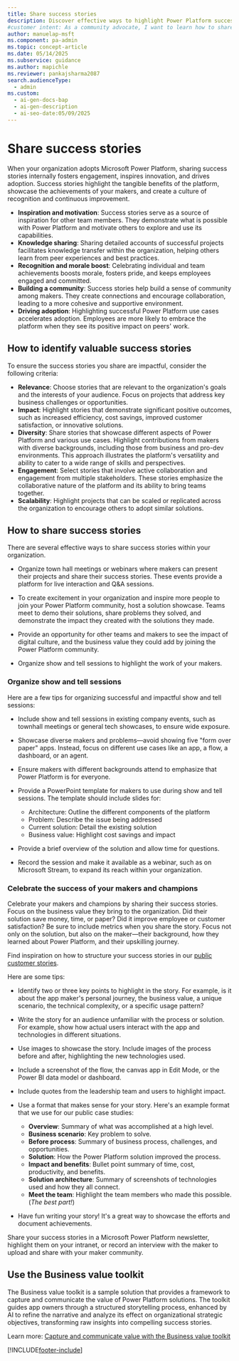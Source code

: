 ```yaml
---
title: Share success stories
description: Discover effective ways to highlight Power Platform success stories that showcase business value, boost morale, and build a collaborative community.
#customer intent: As a community advocate, I want to learn how to share Power Platform success stories so that I can drive engagement and adoption in my organization.
author: manuelap-msft
ms.component: pa-admin
ms.topic: concept-article
ms.date: 05/14/2025
ms.subservice: guidance
ms.author: mapichle
ms.reviewer: pankajsharma2087
search.audienceType:
  - admin
ms.custom:
  - ai-gen-docs-bap
  - ai-gen-description
  - ai-seo-date:05/09/2025
---
```


# Share success stories

When your organization adopts Microsoft Power Platform, sharing success stories internally fosters engagement, inspires innovation, and drives adoption. Success stories highlight the tangible benefits of the platform, showcase the achievements of your makers, and create a culture of recognition and continuous improvement.

- **Inspiration and motivation**: Success stories serve as a source of inspiration for other team members. They demonstrate what is possible with Power Platform and motivate others to explore and use its capabilities.
- **Knowledge sharing**: Sharing detailed accounts of successful projects facilitates knowledge transfer within the organization, helping others learn from peer experiences and best practices.
- **Recognition and morale boost**: Celebrating individual and team achievements boosts morale, fosters pride, and keeps employees engaged and committed.
- **Building a community**: Success stories help build a sense of community among makers. They create connections and encourage collaboration, leading to a more cohesive and supportive environment.
- **Driving adoption**: Highlighting successful Power Platform use cases accelerates adoption. Employees are more likely to embrace the platform when they see its positive impact on peers' work.

## How to identify valuable success stories

To ensure the success stories you share are impactful, consider the following criteria:

- **Relevance**: Choose stories that are relevant to the organization's goals and the interests of your audience. Focus on projects that address key business challenges or opportunities.
- **Impact**: Highlight stories that demonstrate significant positive outcomes, such as increased efficiency, cost savings, improved customer satisfaction, or innovative solutions.
- **Diversity**: Share stories that showcase different aspects of Power Platform and various use cases. Highlight contributions from makers with diverse backgrounds, including those from business and pro-dev environments. This approach illustrates the platform's versatility and ability to cater to a wide range of skills and perspectives.
- **Engagement**: Select stories that involve active collaboration and engagement from multiple stakeholders. These stories emphasize the collaborative nature of the platform and its ability to bring teams together.
- **Scalability**: Highlight projects that can be scaled or replicated across the organization to encourage others to adopt similar solutions.

## How to share success stories

There are several effective ways to share success stories within your organization.

- Organize town hall meetings or webinars where makers can present their projects and share their success stories. These events provide a platform for live interaction and Q&A sessions.

- To create excitement in your organization and inspire more people to join your Power Platform community, host a solution showcase. Teams meet to demo their solutions, share problems they solved, and demonstrate the impact they created with the solutions they made.

- Provide an opportunity for other teams and makers to see the impact of digital culture, and the business value they could add by joining the Power Platform community.

- Organize show and tell sessions to highlight the work of your makers. 

### Organize show and tell sessions

Here are a few tips for organizing successful and impactful show and tell sessions:

- Include show and tell sessions in existing company events, such as townhall meetings or general tech showcases, to ensure wide exposure.

- Showcase diverse makers and problems&mdash;avoid showing five "form over paper" apps. Instead, focus on different use cases like an app, a flow, a dashboard, or an agent.

- Ensure makers with different backgrounds attend to emphasize that Power Platform is for everyone.

- Provide a PowerPoint template for makers to use during show and tell sessions. The template should include slides for: 
    - Architecture: Outline the different components of the platform
    - Problem: Describe the issue being addressed
    - Current solution: Detail the existing solution
    - Business value: Highlight cost savings and impact

- Provide a brief overview of the solution and allow time for questions.

- Record the session and make it available as a webinar, such as on Microsoft Stream, to expand its reach within your organization.

### Celebrate the success of your makers and champions

Celebrate your makers and champions by sharing their success stories. Focus on the business value they bring to the organization. Did their solution save money, time, or paper? Did it improve employee or customer satisfaction? Be sure to include metrics when you share the story. Focus not only on the solution, but also on the maker—their background, how they learned about Power Platform, and their upskilling journey.

Find inspiration on how to structure your success stories in our [public customer stories](https://www.microsoft.com/customers/search?filters=product%3Amicrosoft-power-platform).

Here are some tips:

- Identify two or three key points to highlight in the story. For example, is it about the app maker's personal journey, the business value, a unique scenario, the technical complexity, or a specific usage pattern?

- Write the story for an audience unfamiliar with the process or solution. For example, show how actual users interact with the app and technologies in different situations.

- Use images to showcase the story. Include images of the process before and after, highlighting the new technologies used.

- Include a screenshot of the flow, the canvas app in Edit Mode, or the Power BI data model or dashboard.

- Include quotes from the leadership team and users to highlight impact.

- Use a format that makes sense for your story. Here's an example format that we use for our public case studies:

  - **Overview**: Summary of what was accomplished at a high level.  
  - **Business scenario**: Key problem to solve.  
  - **Before process**: Summary of business process, challenges, and opportunities.  
  - **Solution**: How the Power Platform solution improved the process.  
  - **Impact and benefits**: Bullet point summary of time, cost, productivity, and benefits.  
  - **Solution architecture**: Summary of screenshots of technologies used and how they all connect.  
  - **Meet the team**: Highlight the team members who made this possible. (*The best part!*)
  
- Have fun writing your story! It's a great way to showcase the efforts and document achievements.

Share your success stories in a Microsoft Power Platform newsletter, highlight them on your intranet, or record an interview with the maker to upload and share with your maker community.

## Use the Business value toolkit

The Business value toolkit is a sample solution that provides a framework to capture and communicate the value of Power Platform solutions. The toolkit guides app owners through a structured storytelling process, enhanced by AI to refine the narrative and analyze its effect on organizational strategic objectives, transforming raw insights into compelling success stories.

Learn more: [Capture and communicate value with the Business value toolkit](/power-platform/guidance/coe/business-value-toolkit)

[!INCLUDE[footer-include](../../includes/footer-banner.md)]

